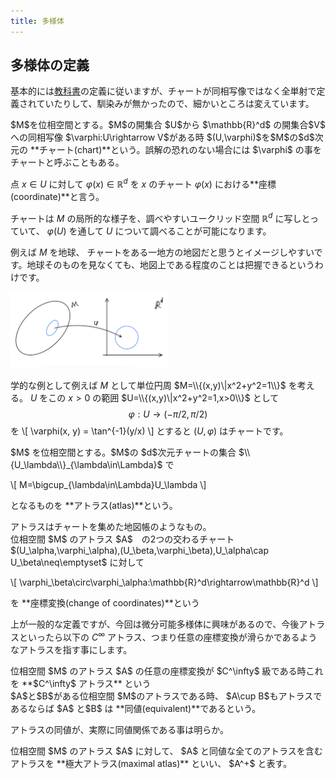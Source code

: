 ```yaml
---
title: 多様体
---
```


## 多様体の定義

基本的には[教科書](https://press.princeton.edu/absil)の定義に従いますが、チャートが同相写像ではなく全単射で定義されていたりして、馴染みが無かったので、細かいところは変えています。

<div class="definition" markdown=1>
$M$を位相空間とする。$M$の開集合 $U$から $\mathbb{R}^d$ の開集合$V$ への同相写像 $\varphi:U\rightarrow V$がある時 $(U,\varphi)$を$M$の$d$次元の **チャート(chart)**という。誤解の恐れのない場合には $\varphi$ の事をチャートと呼ぶこともある。

点 $x\in U$ に対して $\varphi(x)\in\mathbb{R}^d$ を $x$ のチャート $\varphi(x)$ における**座標(coordinate)**と言う。
</div>

チャートは $M$ の局所的な様子を、調べやすいユークリッド空間 $\mathbb{R}^d$ に写しとっていて、 $\varphi(U)$ を通して $U$ について調べることが可能になります。

例えば $M$ を地球、 チャートをある一地方の地図だと思うとイメージしやすいです。地球そのものを見なくても、地図上である程度のことは把握できるというわけです。

<img src="images/chart.png" width="50%">

学的な例として例えば $M$ として単位円周 $M=\\{(x,y)\|x^2+y^2=1\\}$ を考える。 $U$ をこの $x>0$ の範囲 $U=\\{(x,y)\|x^2+y^2=1,x>0\\}$ として $$\varphi:U\rightarrow(-\pi/2,\pi/2)$$を
\\[
\varphi(x, y) = \tan^{-1}(y/x)
\\]
とすると $(U,\varphi)$ はチャートです。

<div class="definition" markdown=1>
$M$ を位相空間とする。$M$の $d$次元チャートの集合
 $\\{U_\lambda\\}_{\lambda\in\Lambda}$ で

\\[ M=\bigcup_{\lambda\in\Lambda}U_\lambda \\]

となるものを **アトラス(atlas)**という。
</div>
アトラスはチャートを集めた地図帳のようなもの。
    
<div class="definition" markdown=1>
位相空間 $M$ のアトラス $A$　の2つの交わるチャート $(U_\alpha,\varphi_\alpha),(U_\beta,\varphi_\beta),U_\alpha\cap U_\beta\neq\emptyset$ に対して

\\[ \varphi_\beta\circ\varphi_\alpha:\mathbb{R}^d\rightarrow\mathbb{R}^d \\]

を **座標変換(change of coordinates)**という
</div>

上が一般的な定義ですが、今回は微分可能多様体に興味があるので、今後アトラスといったら以下の $C^\infty$ アトラス、つまり任意の座標変換が滑らかであるようなアトラスを指す事にします。

<div class="definition" markdown=1>
位相空間  $M$ のアトラス $A$ の任意の座標変換が $C^\infty$ 級である時これを **$C^\infty$ アトラス** という
</div>

<div class="definition" markdown=1>
$A$と$B$がある位相空間 $M$のアトラスである時、 $A\cup B$もアトラスであるならば $A$ と$B$ は **同値(equivalent)**であるという。
</div>

アトラスの同値が、実際に同値関係である事は明らか。

<div class="definition" markdown=1>
位相空間 $M$ のアトラス $A$ に対して、 $A$ と同値な全てのアトラスを含むアトラスを **極大アトラス(maximal atlas)** といい、 $A^+$ と表す。
</div>
